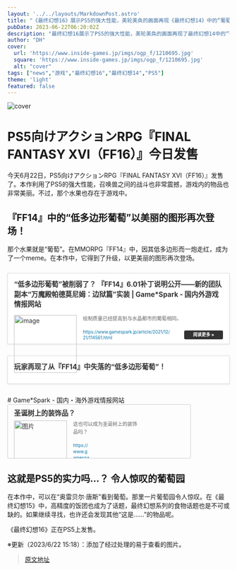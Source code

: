 ```yaml
---
layout: '../../layouts/MarkdownPost.astro'
title: "《最终幻想16》展示PS5的强大性能，美轮美奂的画面再现《最终幻想14》中的“葡萄”"
pubDate: 2023-06-22T06:20:02Z
description: "最终幻想16展示了PS5的强大性能，美轮美奂的画面再现了最终幻想14中的“葡萄”。"
author: "DH"
cover:
  url: 'https://www.inside-games.jp/imgs/ogp_f/1210695.jpg'
  square: 'https://www.inside-games.jp/imgs/ogp_f/1210695.jpg'
  alt: "cover"
tags: ["news","游戏","最终幻想16","最终幻想14","PS5"]
theme: 'light'
featured: false
---
```


![cover](https://www.inside-games.jp/imgs/ogp_f/1210695.jpg)

# PS5向けアクションRPG『FINAL FANTASY XVI（FF16）』今日发售

今天6月22日，PS5向けアクションRPG『FINAL FANTASY XVI（FF16）』发售了。本作利用了PS5的强大性能，召唤兽之间的战斗也非常震撼，游戏内的物品也非常美丽。不过，那个水果也存在于游戏中。

## 『FF14』中的“低多边形葡萄”以美丽的图形再次登场！

那个水果就是“葡萄”。在MMORPG『FF14』中，因其低多边形而一炮走红，成为了一个meme。在本作中，它得到了升级，以更美丽的图形再次登场。

<div class="link-card" style="border:1px solid #ddd; box-shadow:0 1px 4px rgb(0, 0, 0, .1); padding:1em; margin:1.8em auto; background:#fff; display:-ms-grid; display:grid; line-height:1.6em;">
    <a href="https://www.gamespark.jp/article/2021/12/21/114561.html" target="_blank" style="text-decoration:none; font-weight:inherit; color:#333">
        <div class="link-card-title" style="padding-bottom:.8em; font-size:1.1em; font-weight:700;">“低多边形葡萄”被削弱了？ 『FF14』6.01补丁说明公开——新的团队副本“万魔殿帕德莫尼姆：边狱篇”实装 | Game*Spark - 国内外游戏情报网站</div>
        <div class="link-card-image" style="width:30%; min-width:120px; max-width:200px; padding-right:1em; float:left;">
            <img src="https://www.inside-games.jp/imgs/zoom/1210682.jpg" style="display:block;margin:auto;" width="100%" height="auto" alt="image">
        </div>
        <div class="link-card-cap" style="font-size:.8em; color:#666; display:-webkit-box; -webkit-box-orient:vertical; -webkit-line-clamp:3; overflow: hidden; line-height:1.6em;">绘制质量已经提高到与水晶都市的葡萄相同。</div>
        <div class="link-card-url" style="display:flex; justify-content:space-between; align-items:center; margin-top:1em;">
            <span class="link-card-urltxt" style="font-size:.7em; color:#0073aa; line-height:1.4em; word-break:break-all; padding-right: 30px;"> https://www.gamespark.jp/article/2021/12/21/114561.html</span>
            <span class="link-card-btn" style="background-color:#333; color:#fff; padding:5px 20px; border-radius:3px; font-size:.7em; font-weight:bold; line-height:1em; white-space:nowrap;">阅读更多 »</span>
        </div>
    </a>
</div>

<div class="link-card" style="border:1px solid #ddd; box-shadow:0 1px 4px rgb(0, 0, 0, .1); padding:1em; margin:1.8em auto; background:#fff; display:-ms-grid; display:grid; line-height:1.6em;">
    <a href="https://www.gamespark.jp/article/2021/12/24/114658.html" target="_blank" style="text-decoration:none; font-weight:inherit; color:#333">
        <div class="link-card-title" style="padding-bottom:.8em; font-size:1.1em; font-weight:700;">玩家再现了从『FF14』中失落的“低多边形葡萄”！</div>
    </a>
</div>
# Game*Spark - 国内・海外游戏情报网站

<div class="link-card" style="display:flex; margin-bottom:1em;"><a href="https://www.gamespark.jp/article/2021/12/24/114658.html" target="_blank" rel="noopener noreferrer" style="display:flex; text-decoration:none; color:#333; border:1px solid #ccc; border-radius:3px; overflow:hidden;"><div class="link-card-text" style="padding:.5em 1em; width:70%;"><div class="link-card-title" style="font-size:1.1em; font-weight:bold; margin-bottom:.5em;">圣诞树上的装饰品？</div><div class="link-card-image" style="width:30%; min-width:120px; max-width:200px; padding-right:1em; float:left;"><img src="https://www.inside-games.jp/imgs/zoom/1210683.jpg" style="display:block;margin:auto;" width="100%" height="auto" alt="图片"></div><div class="link-card-cap" style="font-size:.8em; color:#666; display:-webkit-box; -webkit-box-orient:vertical; -webkit-line-clamp:3; overflow: hidden; line-height:1.6em;">这也可以成为圣诞树上的装饰品吗？</div><div class="link-card-url" style="display:flex; justify-content:space-between; align-items:center; margin-top:1em;"><span class="link-card-urltxt" style="font-size:.7em; color:#0073aa; line-height:1.4em; word-break:break-all; padding-right: 30px;"> https://www.gamespark.jp/article/2021/12/24/114658.html</span><span class="link-card-btn" style="background-color:#333; color:#fff; padding:5px 20px; border-radius:3px; font-size:.7em; font-weight:bold; line-height:1em; white-space:nowrap;">阅读更多 »</span></div></div></a></div>

## 这就是PS5的实力吗…？ 令人惊叹的葡萄园

在本作中，可以在“奥雷贝尔·唐斯”看到葡萄。那里一片葡萄园令人惊叹。在《最终幻想15》中，高精度的饭团也成为了话题，最终幻想系列的食物话题也是不可或缺的。如果继续寻找，也许还会发现其他“这是……”的物品呢。

《最终幻想16》正在PS5上发售。

※更新（2023/6/22 15:18）：添加了经过处理的易于查看的图片。

>[原文地址](https://www.inside-games.jp/article/2023/06/22/146745.html)  
